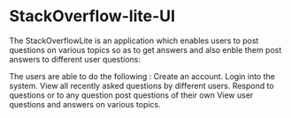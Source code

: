 # StackOverflow-lite-UI
The StackOverflowLite is an application which enables users to post questions on various topics so as to get answers and also enble them post answers to different user questions:

The users are able to do the following :
Create an account. 
Login into the system.
View all recently asked questions by different users.
Respond to questions or to any question 
post questions of their own
View user questions and answers on various topics. 
